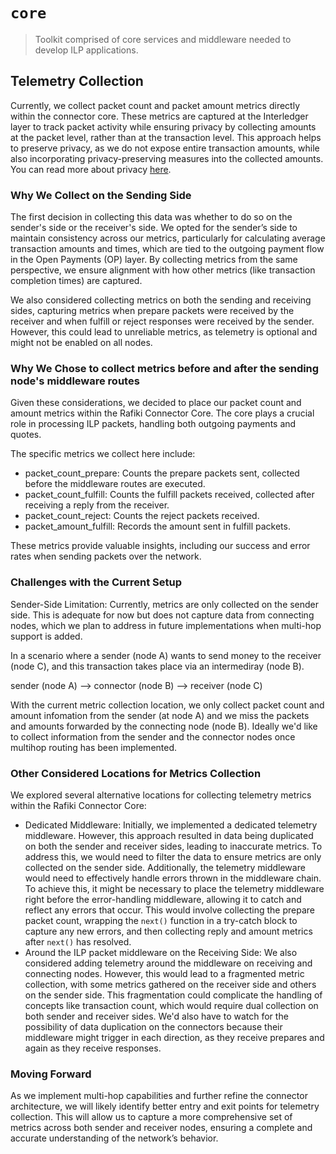 # `core`

> Toolkit comprised of core services and middleware needed to develop ILP applications.

## Telemetry Collection

Currently, we collect packet count and packet amount metrics directly within the connector core. These metrics are captured at the Interledger layer to track packet activity while ensuring privacy by collecting amounts at the packet level, rather than at the transaction level. This approach helps to preserve privacy, as we do not expose entire transaction amounts, while also incorporating privacy-preserving measures into the collected amounts. You can read more about privacy [here](https://rafiki.dev/telemetry/privacy/).

### Why We Collect on the Sending Side

The first decision in collecting this data was whether to do so on the sender's side or the receiver's side. We opted for the sender’s side to maintain consistency across our metrics, particularly for calculating average transaction amounts and times, which are tied to the outgoing payment flow in the Open Payments (OP) layer. By collecting metrics from the same perspective, we ensure alignment with how other metrics (like transaction completion times) are captured.

We also considered collecting metrics on both the sending and receiving sides, capturing metrics when prepare packets were received by the receiver and when fulfill or reject responses were received by the sender. However, this could lead to unreliable metrics, as telemetry is optional and might not be enabled on all nodes.

### Why We Chose to collect metrics before and after the sending node's middleware routes

Given these considerations, we decided to place our packet count and amount metrics within the Rafiki Connector Core. The core plays a crucial role in processing ILP packets, handling both outgoing payments and quotes.

The specific metrics we collect here include:

- packet_count_prepare: Counts the prepare packets sent, collected before the middleware routes are executed.
- packet_count_fulfill: Counts the fulfill packets received, collected after receiving a reply from the receiver.
- packet_count_reject: Counts the reject packets received.
- packet_amount_fulfill: Records the amount sent in fulfill packets.

These metrics provide valuable insights, including our success and error rates when sending packets over the network.

### Challenges with the Current Setup

Sender-Side Limitation: Currently, metrics are only collected on the sender side. This is adequate for now but does not capture data from connecting nodes, which we plan to address in future implementations when multi-hop support is added.

In a scenario where a sender (node A) wants to send money to the receiver (node C), and this transaction takes place via an intermediray (node B).

sender (node A) --> connector (node B) --> receiver (node C)

With the current metric collection location, we only collect packet count and amount infomation from the sender (at node A) and we miss the packets and amounts forwarded by the connecting node (node B). Ideally we'd like to collect information from the sender and the connector nodes once multihop routing has been implemented.

### Other Considered Locations for Metrics Collection

We explored several alternative locations for collecting telemetry metrics within the Rafiki Connector Core:

- Dedicated Middleware: Initially, we implemented a dedicated telemetry middleware. However, this approach resulted in data being duplicated on both the sender and receiver sides, leading to inaccurate metrics. To address this, we would need to filter the data to ensure metrics are only collected on the sender side. Additionally, the telemetry middleware would need to effectively handle errors thrown in the middleware chain. To achieve this, it might be necessary to place the telemetry middleware right before the error-handling middleware, allowing it to catch and reflect any errors that occur. This would involve collecting the prepare packet count, wrapping the `next()` function in a try-catch block to capture any new errors, and then collecting reply and amount metrics after `next()` has resolved.
- Around the ILP packet middleware on the Receiving Side: We also considered adding telemetry around the middleware on receiving and connecting nodes. However, this would lead to a fragmented metric collection, with some metrics gathered on the receiver side and others on the sender side. This fragmentation could complicate the handling of concepts like transaction count, which would require dual collection on both sender and receiver sides. We'd also have to watch for the possibility of data duplication on the connectors because their middleware might trigger in each direction, as they receive prepares and again as they receive responses.

### Moving Forward

As we implement multi-hop capabilities and further refine the connector architecture, we will likely identify better entry and exit points for telemetry collection. This will allow us to capture a more comprehensive set of metrics across both sender and receiver nodes, ensuring a complete and accurate understanding of the network’s behavior.
